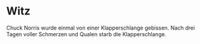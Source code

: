 # Witz

Chuck Norris wurde einmal von einer Klapperschlange gebissen. Nach drei Tagen voller Schmerzen und Qualen starb die Klapperschlange.
